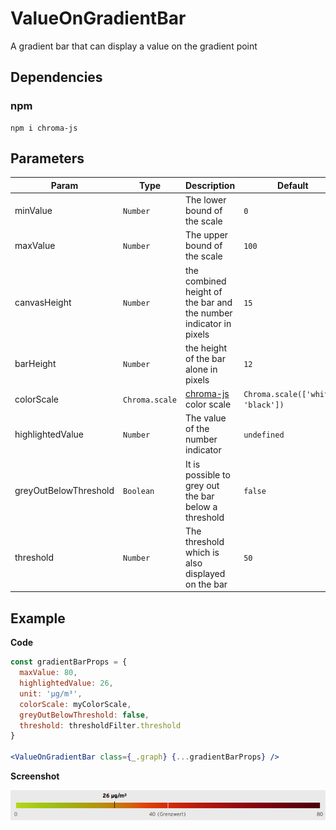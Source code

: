 # ValueOnGradientBar

A gradient bar that can display a value on the gradient point

## Dependencies

### npm

```
npm i chroma-js
```

## Parameters

| Param                 | Type           | Description                                                       | Default                            |
| --------------------- | -------------- | ----------------------------------------------------------------- | ---------------------------------- |
| minValue              | `Number`       | The lower bound of the scale                                      | `0`                                |
| maxValue              | `Number`       | The upper bound of the scale                                      | `100`                              |
| canvasHeight          | `Number`       | the combined height of the bar and the number indicator in pixels | `15`                               |
| barHeight             | `Number`       | the height of the bar alone in pixels                             | `12`                               |
| colorScale            | `Chroma.scale` | [chroma-js](http://gka.github.io/chroma.js) color scale           | `Chroma.scale(['white', 'black'])` |
| highlightedValue      | `Number`       | The value of the number indicator                                 | `undefined`                        |
| greyOutBelowThreshold | `Boolean`      | It is possible to grey out the bar below a threshold              | `false`                            |
| threshold             | `Number`       | The threshold which is also displayed on the bar                  | `50`                               |

## Example

**Code**

```jsx
const gradientBarProps = {
  maxValue: 80,
  highlightedValue: 26,
  unit: 'μg/m³',
  colorScale: myColorScale,
  greyOutBelowThreshold: false,
  threshold: thresholdFilter.threshold
}

<ValueOnGradientBar class={_.graph} {...gradientBarProps} />
```

**Screenshot**

![](./example.png)
